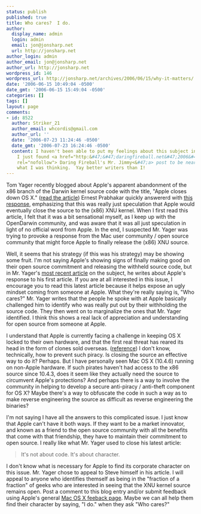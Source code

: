 ```yaml
---
status: publish
published: true
title: Who cares?  I do.
author:
  display_name: admin
  login: admin
  email: jon@jonsharp.net
  url: http://jonsharp.net
author_login: admin
author_email: jon@jonsharp.net
author_url: http://jonsharp.net
wordpress_id: 146
wordpress_url: http://jonsharp.net/archives/2006/06/15/why-it-matters/
date: '2006-06-15 10:49:04 -0500'
date_gmt: '2006-06-15 15:49:04 -0500'
categories: []
tags: []
layout: page
comments:
- id: 8522
  author: Striker_21
  author_email: whcordis@gmail.com
  author_url: ''
  date: '2006-07-23 11:24:46 -0500'
  date_gmt: '2006-07-23 16:24:46 -0500'
  content: I haven't been able to put my feelings about this subject into words but
    I just found <a href="http:&#47;&#47;daringfireball.net&#47;2006&#47;07&#47;mr_jimmy"
    rel="nofollow"> Daring Fireball's Mr. Jimmy<&#47;a> post to be nearly exactly
    what I was thinking.  Yay better writers than I!
---
```

Tom Yager recently blogged about Apple's apparent abandonment of the x86 branch of the Darwin kernel source code with the title, "Apple closes down OS X."  (<a href="http://www.infoworld.com/article/06/05/17/78300_21OPcurve_1.html">read the article</a>)  Ernest Prabhakar quickly answererd with <a href="http://lists.apple.com/archives/Fed-talk/2006/May/msg00105.html">this response</a>, emphasizing that this was really just speculation that Apple would eventually close the source to the (x86) XNU kernel.  When I first read this article, I felt that it was a bit sensational myself, as I keep up with the OpenDarwin community, and was aware that it was all just speculation in light of no official word from Apple.  In the end, I suspected Mr. Yager was trying to provoke a response from the Mac user community / open source community that might force Apple to finally release the (x86) XNU source.

Well, it seems that his strategy (if this was his strategy) may be showing some fruit.  I'm not saying Apple's showing signs of finally making good on their open source commitment and releasing the withheld source code, but in Mr. Yager's <a href="http://www.infoworld.com/article/06/06/14/79151_25OPcurve_1.html">most recent article</a> on the subject, he writes about Apple's response to his first article.  If you are at all interested in this issue, I encourage you to read this latest article because it helps expose an ugly mindset coming from someone at Apple.  What they're really saying is, "Who cares?"  Mr. Yager writes that the people he spoke with at Apple basically challenged him to identify who was really put out by their withholding the source code.  They then went on to marginalize the ones that Mr. Yager identified.  I think this shows a real lack of appreciation and understanding for open source from someone at Apple.

I understand that Apple is currently facing a challenge in keeping OS X locked to their own hardware, and that the first real threat has reared its head in the form of clones sold overseas.  (<a href="http://macdailynews.com/index.php/weblog/comments/9519/">reference</a>)  I don't know, technically, how to prevent such piracy.  Is closing the source an effective way to do it?  Perhaps.  But I have personally seen Mac OS X (10.4.6) running on non-Apple hardware.  If such pirates haven't had access to the x86 source since 10.4.3, does it seem like they actually need the source to circumvent Apple's protections?  And perhaps there is a way to involve the community in helping to develop a secure anti-piracy / anti-theft component for OS X?  Maybe there's a way to obfuscate the code in such a way as to make reverse engineering the source as difficult as reverse engineering the binaries?

I'm not saying I have all the answers to this complicated issue.  I just know that Apple can't have it both ways.  If they want to be a market innovator, and known as a friend to the open source community with all the benefits that come with that friendship, they have to maintain their commitment to open source.  I really like what Mr. Yager used to close his latest article:

> It's not about code. It's about character.

I don't know what is necessary for Apple to find its corporate character on this issue.  Mr. Yager chose to appeal to Steve himself in his article.  I will appeal to anyone who identifies themself as being in the "fraction of a fraction" of geeks who are interested in seeing that the XNU kernel source remains open.  Post a comment to this blog entry and/or submit feedback using Apple's general <a href="http://www.apple.com/macosx/feedback/">Mac OS X feeback page</a>.  Maybe we can all help them find their character by saying, "I do." when they ask "Who cares?"

